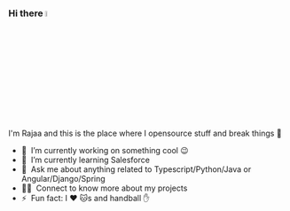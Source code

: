 ### Hi there <img src="https://media.giphy.com/media/hvRJCLFzcasrR4ia7z/giphy.gif" width="5%">
I'm Rajaa and this is the place where I opensource stuff and break things :rofl:

- 🔭 &nbsp;I’m currently working on something cool :wink:
- 🌱 &nbsp;I’m currently learning Salesforce
- 💬 &nbsp;Ask me about anything related to Typescript/Python/Java or Angular/Django/Spring
- 👨‍💻 &nbsp;Connect to know more about my projects 
- ⚡ &nbsp;Fun fact: I :heart: :cat:s and handball :hand:
